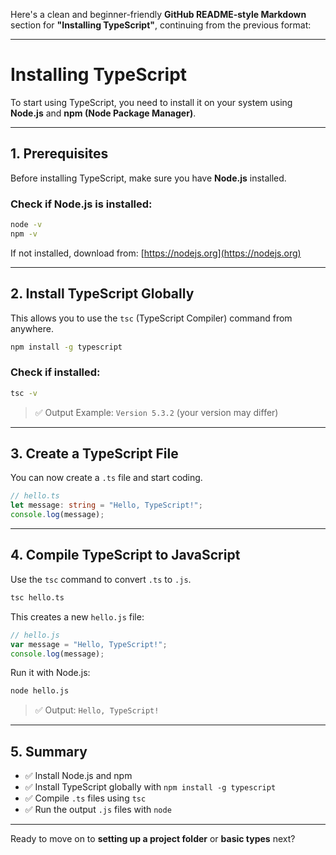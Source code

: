 Here's a clean and beginner-friendly **GitHub README-style Markdown** section for **"Installing TypeScript"**, continuing from the previous format:

---

# Installing TypeScript

To start using TypeScript, you need to install it on your system using **Node.js** and **npm (Node Package Manager)**.

---

## 1. Prerequisites

Before installing TypeScript, make sure you have **Node.js** installed.

### Check if Node.js is installed:

```bash
node -v
npm -v
```

If not installed, download from: [https://nodejs.org](https://nodejs.org)

---

## 2. Install TypeScript Globally

This allows you to use the `tsc` (TypeScript Compiler) command from anywhere.

```bash
npm install -g typescript
```

### Check if installed:

```bash
tsc -v
```

> ✅ Output Example: `Version 5.3.2` (your version may differ)

---

## 3. Create a TypeScript File

You can now create a `.ts` file and start coding.

```ts
// hello.ts
let message: string = "Hello, TypeScript!";
console.log(message);
```

---

## 4. Compile TypeScript to JavaScript

Use the `tsc` command to convert `.ts` to `.js`.

```bash
tsc hello.ts
```

This creates a new `hello.js` file:

```js
// hello.js
var message = "Hello, TypeScript!";
console.log(message);
```

Run it with Node.js:

```bash
node hello.js
```

> ✅ Output: `Hello, TypeScript!`

---

## 5. Summary

* ✅ Install Node.js and npm
* ✅ Install TypeScript globally with `npm install -g typescript`
* ✅ Compile `.ts` files using `tsc`
* ✅ Run the output `.js` files with `node`

---

Ready to move on to **setting up a project folder** or **basic types** next?
